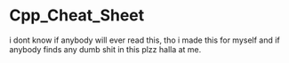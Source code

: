 # Cpp_Cheat_Sheet
i dont know if anybody will  ever read this, tho i made this for myself and if anybody finds any dumb shit in this plzz halla at me.
